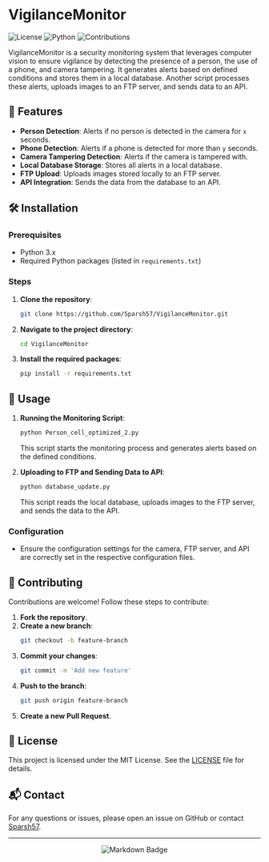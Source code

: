 # VigilanceMonitor

![License](https://img.shields.io/badge/License-MIT-blue.svg)
![Python](https://img.shields.io/badge/Python-3.x-blue.svg)
![Contributions](https://img.shields.io/badge/Contributions-Welcome-brightgreen.svg)

VigilanceMonitor is a security monitoring system that leverages computer vision to ensure vigilance by detecting the presence of a person, the use of a phone, and camera tampering. It generates alerts based on defined conditions and stores them in a local database. Another script processes these alerts, uploads images to an FTP server, and sends data to an API.

## 📜 Features

- **Person Detection**: Alerts if no person is detected in the camera for `x` seconds.
- **Phone Detection**: Alerts if a phone is detected for more than `y` seconds.
- **Camera Tampering Detection**: Alerts if the camera is tampered with.
- **Local Database Storage**: Stores all alerts in a local database.
- **FTP Upload**: Uploads images stored locally to an FTP server.
- **API Integration**: Sends the data from the database to an API.

## 🛠️ Installation

### Prerequisites

- Python 3.x
- Required Python packages (listed in `requirements.txt`)

### Steps

1. **Clone the repository**:
    ```bash
    git clone https://github.com/Sparsh57/VigilanceMonitor.git
    ```
2. **Navigate to the project directory**:
    ```bash
    cd VigilanceMonitor
    ```
3. **Install the required packages**:
    ```bash
    pip install -r requirements.txt
    ```

## 🚀 Usage

1. **Running the Monitoring Script**:
    ```bash
    python Person_cell_optimized_2.py
    ```
    This script starts the monitoring process and generates alerts based on the defined conditions.

2. **Uploading to FTP and Sending Data to API**:
    ```bash
    python database_update.py
    ```
    This script reads the local database, uploads images to the FTP server, and sends the data to the API.

### Configuration

- Ensure the configuration settings for the camera, FTP server, and API are correctly set in the respective configuration files.

## 🤝 Contributing

Contributions are welcome! Follow these steps to contribute:

1. **Fork the repository**.
2. **Create a new branch**:
    ```bash
    git checkout -b feature-branch
    ```
3. **Commit your changes**:
    ```bash
    git commit -m 'Add new feature'
    ```
4. **Push to the branch**:
    ```bash
    git push origin feature-branch
    ```
5. **Create a new Pull Request**.

## 📄 License

This project is licensed under the MIT License. See the [LICENSE](LICENSE) file for details.

## 📬 Contact

For any questions or issues, please open an issue on GitHub or contact [Sparsh57](https://github.com/Sparsh57).

---

<p align="center">
    <img src="https://img.shields.io/badge/Made%20with-Markdown-1f425f.svg" alt="Markdown Badge">
</p>
